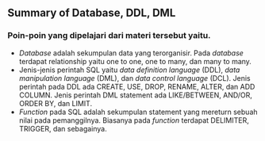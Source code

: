 ## Summary of Database, DDL, DML

### Poin-poin yang dipelajari dari materi tersebut yaitu.
- *Database* adalah sekumpulan data yang terorganisir. Pada *database* terdapat relationship yaitu one to one, one to many, dan many to many.
- Jenis-jenis perintah SQL yaitu *data definition language* (DDL), *data manipulation language* (DML), dan *data control language* (DCL). Jenis perintah pada DDL ada CREATE, USE, DROP, RENAME, ALTER, dan ADD COLUMN. Jenis perintah DML statement ada LIKE/BETWEEN, AND/OR, ORDER BY, dan LIMIT.
- *Function* pada SQL adalah sekumpulan statement yang mereturn sebuah nilai pada pemanggilnya. Biasanya pada *function* terdapat DELIMITER, TRIGGER, dan sebagainya.